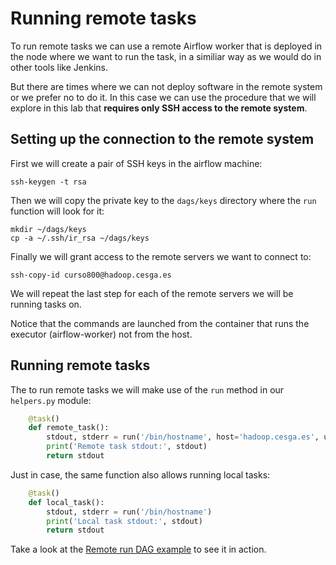 # Running remote tasks
To run remote tasks we can use a remote Airflow worker that is deployed in the node where we want to run the task, in a similiar way as we would do in other tools like Jenkins.

But there are times where we can not deploy software in the remote system or we prefer no to do it. In this case we can use the procedure that we will explore in this lab that **requires only SSH access to the remote system**.

## Setting up the connection to the remote system
First we will create a pair of SSH keys in the airflow machine:
```
ssh-keygen -t rsa
```
Then we will copy the private key to the `dags/keys` directory where the `run` function will look for it:
```
mkdir ~/dags/keys
cp -a ~/.ssh/ir_rsa ~/dags/keys
```

Finally we will grant access to the remote servers we want to connect to:
```
ssh-copy-id curso800@hadoop.cesga.es
```

We will repeat the last step for each of the remote servers we will be running tasks on.

Notice that the commands are launched from the container that runs the executor (airflow-worker) not from the host.

## Running remote tasks
The to run remote tasks we will make use of the `run` method in our `helpers.py` module:

```python
    @task()
    def remote_task():
        stdout, stderr = run('/bin/hostname', host='hadoop.cesga.es', user='curso800')
        print('Remote task stdout:', stdout)
        return stdout

```

Just in case, the same function also allows running local tasks:
```python
    @task()
    def local_task():
        stdout, stderr = run('/bin/hostname')
        print('Local task stdout:', stdout)
        return stdout
```

Take a look at the [Remote run DAG example](remote_run_dag.py) to see it in action.
